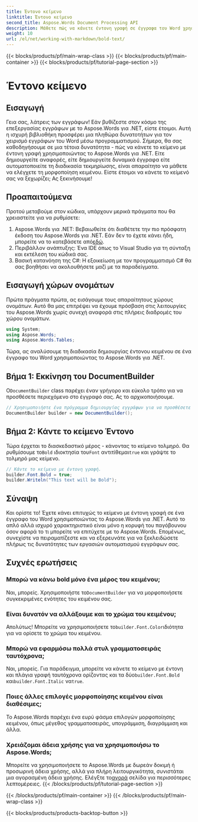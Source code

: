 ```yaml
---
title: Έντονο κείμενο
linktitle: Έντονο κείμενο
second_title: Aspose.Words Document Processing API
description: Μάθετε πώς να κάνετε έντονη γραφή σε έγγραφα του Word χρησιμοποιώντας το Aspose.Words για .NET με τον αναλυτικό οδηγό μας. Ιδανικό για την αυτοματοποίηση της μορφοποίησης του εγγράφου σας.
weight: 10
url: /el/net/working-with-markdown/bold-text/
---
```


{{< blocks/products/pf/main-wrap-class >}}
{{< blocks/products/pf/main-container >}}
{{< blocks/products/pf/tutorial-page-section >}}

# Έντονο κείμενο

## Εισαγωγή

Γεια σας, λάτρεις των εγγράφων! Εάν βυθίζεστε στον κόσμο της επεξεργασίας εγγράφων με το Aspose.Words για .NET, είστε έτοιμοι. Αυτή η ισχυρή βιβλιοθήκη προσφέρει μια πληθώρα δυνατοτήτων για τον χειρισμό εγγράφων του Word μέσω προγραμματισμού. Σήμερα, θα σας καθοδηγήσουμε σε μια τέτοια δυνατότητα - πώς να κάνετε το κείμενο με έντονη γραφή χρησιμοποιώντας το Aspose.Words για .NET. Είτε δημιουργείτε αναφορές, είτε δημιουργείτε δυναμικά έγγραφα είτε αυτοματοποιείτε τη διαδικασία τεκμηρίωσης, είναι απαραίτητο να μάθετε να ελέγχετε τη μορφοποίηση κειμένου. Είστε έτοιμοι να κάνετε το κείμενό σας να ξεχωρίζει; Ας ξεκινήσουμε!

## Προαπαιτούμενα

Προτού μεταβούμε στον κώδικα, υπάρχουν μερικά πράγματα που θα χρειαστείτε για να ρυθμίσετε:

1.  Aspose.Words για .NET: Βεβαιωθείτε ότι διαθέτετε την πιο πρόσφατη έκδοση του Aspose.Words για .NET. Εάν δεν το έχετε κάνει ήδη, μπορείτε να το κατεβάσετε από[εδώ](https://releases.aspose.com/words/net/).
2. Περιβάλλον ανάπτυξης: Ένα IDE όπως το Visual Studio για τη σύνταξη και εκτέλεση του κώδικά σας.
3. Βασική κατανόηση της C#: Η εξοικείωση με τον προγραμματισμό C# θα σας βοηθήσει να ακολουθήσετε μαζί με τα παραδείγματα.

## Εισαγωγή χώρων ονομάτων

Πρώτα πράγματα πρώτα, ας εισάγουμε τους απαραίτητους χώρους ονομάτων. Αυτό θα μας επιτρέψει να έχουμε πρόσβαση στις λειτουργίες του Aspose.Words χωρίς συνεχή αναφορά στις πλήρεις διαδρομές του χώρου ονομάτων.

```csharp
using System;
using Aspose.Words;
using Aspose.Words.Tables;
```

Τώρα, ας αναλύσουμε τη διαδικασία δημιουργίας έντονου κειμένου σε ένα έγγραφο του Word χρησιμοποιώντας το Aspose.Words για .NET.

## Βήμα 1: Εκκίνηση του DocumentBuilder

 Ο`DocumentBuilder` class παρέχει έναν γρήγορο και εύκολο τρόπο για να προσθέσετε περιεχόμενο στο έγγραφό σας. Ας το αρχικοποιήσουμε.

```csharp
// Χρησιμοποιήστε ένα πρόγραμμα δημιουργίας εγγράφων για να προσθέσετε περιεχόμενο στο έγγραφο.
DocumentBuilder builder = new DocumentBuilder();
```

## Βήμα 2: Κάντε το κείμενο Έντονο

 Τώρα έρχεται το διασκεδαστικό μέρος - κάνοντας το κείμενο τολμηρό. Θα ρυθμίσουμε το`Bold` ιδιοκτησία του`Font` αντιτίθεμαι`true` και γράψτε το τολμηρό μας κείμενο.

```csharp
// Κάντε το κείμενο με έντονη γραφή.
builder.Font.Bold = true;
builder.Writeln("This text will be Bold");
```

## Σύναψη

Και ορίστε το! Έχετε κάνει επιτυχώς το κείμενο με έντονη γραφή σε ένα έγγραφο του Word χρησιμοποιώντας το Aspose.Words για .NET. Αυτό το απλό αλλά ισχυρό χαρακτηριστικό είναι μόνο η κορυφή του παγόβουνου όσον αφορά το τι μπορείτε να επιτύχετε με το Aspose.Words. Επομένως, συνεχίστε να πειραματίζεστε και να εξερευνάτε για να ξεκλειδώσετε πλήρως τις δυνατότητες των εργασιών αυτοματισμού εγγράφων σας.

## Συχνές ερωτήσεις

### Μπορώ να κάνω bold μόνο ένα μέρος του κειμένου;
 Ναι, μπορείς. Χρησιμοποιήστε το`DocumentBuilder` για να μορφοποιήσετε συγκεκριμένες ενότητες του κειμένου σας.

### Είναι δυνατόν να αλλάξουμε και το χρώμα του κειμένου;
 Απολύτως! Μπορείτε να χρησιμοποιήσετε το`builder.Font.Color`ιδιότητα για να ορίσετε το χρώμα του κειμένου.

### Μπορώ να εφαρμόσω πολλά στυλ γραμματοσειράς ταυτόχρονα;
 Ναι, μπορείς. Για παράδειγμα, μπορείτε να κάνετε το κείμενο με έντονη και πλάγια γραφή ταυτόχρονα ορίζοντας και τα δύο`builder.Font.Bold` και`builder.Font.Italic` να`true`.

### Ποιες άλλες επιλογές μορφοποίησης κειμένου είναι διαθέσιμες;
Το Aspose.Words παρέχει ένα ευρύ φάσμα επιλογών μορφοποίησης κειμένου, όπως μέγεθος γραμματοσειράς, υπογράμμιση, διαγράμμιση και άλλα.

### Χρειάζομαι άδεια χρήσης για να χρησιμοποιήσω το Aspose.Words;
 Μπορείτε να χρησιμοποιήσετε το Aspose.Words με δωρεάν δοκιμή ή προσωρινή άδεια χρήσης, αλλά για πλήρη λειτουργικότητα, συνιστάται μια αγορασμένη άδεια χρήσης. Ελέγξτε το[αγορά](https://purchase.aspose.com/buy) σελίδα για περισσότερες λεπτομέρειες.
{{< /blocks/products/pf/tutorial-page-section >}}

{{< /blocks/products/pf/main-container >}}
{{< /blocks/products/pf/main-wrap-class >}}

{{< blocks/products/products-backtop-button >}}
